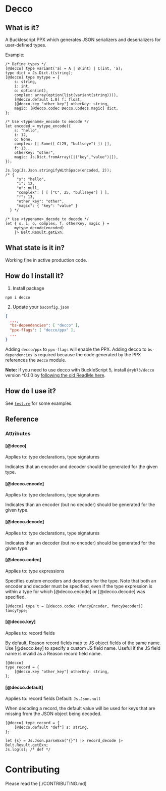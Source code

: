 # Decco

## What is it?

A Bucklescript PPX which generates JSON serializers and deserializers for user-defined types.

Example:

```reason
/* Define types */
[@decco] type variant('a) = A | B(int) | C(int, 'a);
type dict = Js.Dict.t(string);
[@decco] type mytype = {
    s: string,
    i: int,
    o: option(int),
    complex: array(option(list(variant(string)))),
    [@decco.default 1.0] f: float,
    [@decco.key "other_key"] otherKey: string,
    magic: [@decco.codec Decco.Codecs.magic] dict,
};

/* Use <typename>_encode to encode */
let encoded = mytype_encode({
    s: "hello",
    i: 12,
    o: None,
    complex: [| Some([ C(25, "bullseye") ]) |],
    f: 13.,
    otherKey: "other",
    magic: Js.Dict.fromArray([|("key","value")|]),
});

Js.log(Js.Json.stringifyWithSpace(encoded, 2));
/* {
     "s": "hello",
     "i": 12,
     "o": null,
     "complex": [ [ ["C", 25, "bullseye"] ] ],
     "f": 13,
     "other_key": "other",
     "magic": { "key": "value" }
  } */

/* Use <typename>_decode to decode */
let { s, i, o, complex, f, otherKey, magic } =
    mytype_decode(encoded)
    |> Belt.Result.getExn;
```

## What state is it in?
Working fine in active production code.

## How do I install it?
1. Install package
```
npm i decco
```

2. Update your `bsconfig.json`
```json
{
  ...,
  "bs-dependencies": [ "decco" ],
  "ppx-flags": [ "decco/ppx" ],
  ...
}
```

Adding `decco/ppx` to `ppx-flags` will enable the PPX. Adding decco to `bs-dependencies` is required because the code generated by the PPX references the `Decco` module.

**Note:** If you need to use decco with BuckleScript 5, install `@ryb73/decco` version ^0.1.0 by [following the old ReadMe here](https://github.com/reasonml-labs/decco/blob/0452fc42fa4cd4230d394c718e7f62a0384ce045/README.md).

## How do I use it?

See [`test.re`](test/__tests__/test.re) for some examples.

## Reference
### Attributes
#### [@decco]
Applies to: type declarations, type signatures

Indicates that an encoder and decoder should be generated for the given type.

#### [@decco.encode]
Applies to: type declarations, type signatures

Indicates than an encoder (but no decoder) should be generated for the given type.

#### [@decco.decode]
Applies to: type declarations, type signatures

Indicates than an decoder (but no encoder) should be generated for the given type.

#### [@decco.codec]
Applies to: type expressions

Specifies custom encoders and decoders for the type. Note that both an encoder and decoder must be specified, even if the type expression is within a type for which [@decco.encode] or [@decco.decode] was specified.

```reason
[@decco] type t = [@decco.codec (fancyEncoder, fancyDecoder)] fancyType;
```

#### [@decco.key]
Applies to: record fields

By default, Reason record fields map to JS object fields of the same name. Use [@decco.key] to specify a custom JS field name. Useful if the JS field name is invalid as a Reason record field name.

```reason
[@decco]
type record = {
    [@decco.key "other_key"] otherKey: string,
};
```

#### [@decco.default]
Applies to: record fields
Default: `Js.Json.null`

When decoding a record, the default value will be used for keys that are missing from the JSON object being decoded.

```reason
[@decco] type record = {
    [@decco.default "def"] s: string,
};

let {s} = Js.Json.parseExn("{}") |> record_decode |> Belt.Result.getExn;
Js.log(s); /* def */
```

# Contributing

Please read the [./CONTRIBUTING.md]
